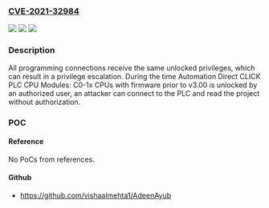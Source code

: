 ### [CVE-2021-32984](https://cve.mitre.org/cgi-bin/cvename.cgi?name=CVE-2021-32984)
![](https://img.shields.io/static/v1?label=Product&message=CLICK%20PLC%20CPU%20Modules%3A%20C0-1x%20CPUs&color=blue)
![](https://img.shields.io/static/v1?label=Version&message=%3C%203.00%20&color=brighgreen)
![](https://img.shields.io/static/v1?label=Vulnerability&message=CWE-288%3A%20Authentication%20Bypass%20Using%20an%20Alternate%20Path%20or%20Channel&color=brighgreen)

### Description

All programming connections receive the same unlocked privileges, which can result in a privilege escalation. During the time Automation Direct CLICK PLC CPU Modules: C0-1x CPUs with firmware prior to v3.00 is unlocked by an authorized user, an attacker can connect to the PLC and read the project without authorization.

### POC

#### Reference
No PoCs from references.

#### Github
- https://github.com/vishaalmehta1/AdeenAyub

